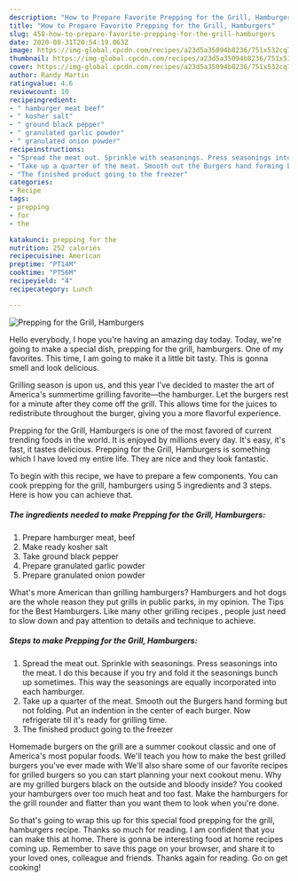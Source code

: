 ```yaml
---
description: "How to Prepare Favorite Prepping for the Grill, Hamburgers"
title: "How to Prepare Favorite Prepping for the Grill, Hamburgers"
slug: 458-how-to-prepare-favorite-prepping-for-the-grill-hamburgers
date: 2020-08-31T20:54:19.063Z
image: https://img-global.cpcdn.com/recipes/a23d5a35094b8236/751x532cq70/prepping-for-the-grill-hamburgers-recipe-main-photo.jpg
thumbnail: https://img-global.cpcdn.com/recipes/a23d5a35094b8236/751x532cq70/prepping-for-the-grill-hamburgers-recipe-main-photo.jpg
cover: https://img-global.cpcdn.com/recipes/a23d5a35094b8236/751x532cq70/prepping-for-the-grill-hamburgers-recipe-main-photo.jpg
author: Randy Martin
ratingvalue: 4.6
reviewcount: 10
recipeingredient:
- " hamburger meat beef"
- " kosher salt"
- " ground black pepper"
- " granulated garlic powder"
- " granulated onion powder"
recipeinstructions:
- "Spread the meat out. Sprinkle with seasonings. Press seasonings into the meat. I do this because if you try and fold it the seasonings bunch up sometimes. This way the seasonings are equally incorporated into each hamburger."
- "Take up a quarter of the meat. Smooth out the Burgers hand forming but not folding. Put an indention in the center of each burger. Now refrigerate till it&#39;s ready for grilling time."
- "The finished product going to the freezer"
categories:
- Recipe
tags:
- prepping
- for
- the

katakunci: prepping for the 
nutrition: 252 calories
recipecuisine: American
preptime: "PT14M"
cooktime: "PT56M"
recipeyield: "4"
recipecategory: Lunch

---
```



![Prepping for the Grill, Hamburgers](https://img-global.cpcdn.com/recipes/a23d5a35094b8236/751x532cq70/prepping-for-the-grill-hamburgers-recipe-main-photo.jpg)

Hello everybody, I hope you're having an amazing day today. Today, we're going to make a special dish, prepping for the grill, hamburgers. One of my favorites. This time, I am going to make it a little bit tasty. This is gonna smell and look delicious.

Grilling season is upon us, and this year I&#39;ve decided to master the art of America&#39;s summertime grilling favorite—the hamburger. Let the burgers rest for a minute after they come off the grill. This allows time for the juices to redistribute throughout the burger, giving you a more flavorful experience.

Prepping for the Grill, Hamburgers is one of the most favored of current trending foods in the world. It is enjoyed by millions every day. It's easy, it's fast, it tastes delicious. Prepping for the Grill, Hamburgers is something which I have loved my entire life. They are nice and they look fantastic.


To begin with this recipe, we have to prepare a few components. You can cook prepping for the grill, hamburgers using 5 ingredients and 3 steps. Here is how you can achieve that.

<!--inarticleads1-->

##### The ingredients needed to make Prepping for the Grill, Hamburgers:

1. Prepare  hamburger meat, beef
1. Make ready  kosher salt
1. Take  ground black pepper
1. Prepare  granulated garlic powder
1. Prepare  granulated onion powder


What&#39;s more American than grilling hamburgers? Hamburgers and hot dogs are the whole reason they put grills in public parks, in my opinion. The Tips for the Best Hamburgers. Like many other grilling recipes , people just need to slow down and pay attention to details and technique to achieve. 

<!--inarticleads2-->

##### Steps to make Prepping for the Grill, Hamburgers:

1. Spread the meat out. Sprinkle with seasonings. Press seasonings into the meat. I do this because if you try and fold it the seasonings bunch up sometimes. This way the seasonings are equally incorporated into each hamburger.
1. Take up a quarter of the meat. Smooth out the Burgers hand forming but not folding. Put an indention in the center of each burger. Now refrigerate till it&#39;s ready for grilling time.
1. The finished product going to the freezer


Homemade burgers on the grill are a summer cookout classic and one of America&#39;s most popular foods. We&#39;ll teach you how to make the best grilled burgers you&#39;ve ever made with We&#39;ll also share some of our favorite recipes for grilled burgers so you can start planning your next cookout menu. Why are my grilled burgers black on the outside and bloody inside? You cooked your hamburgers over too much heat and too fast. Make the hamburgers for the grill rounder and flatter than you want them to look when you&#39;re done. 

So that's going to wrap this up for this special food prepping for the grill, hamburgers recipe. Thanks so much for reading. I am confident that you can make this at home. There is gonna be interesting food at home recipes coming up. Remember to save this page on your browser, and share it to your loved ones, colleague and friends. Thanks again for reading. Go on get cooking!
